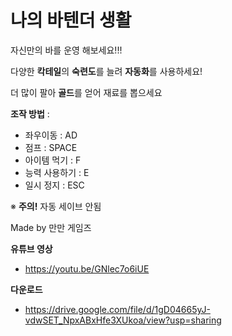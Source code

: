 # 나의 바텐더 생활

자신만의 바를 운영 해보세요!!!

다양한 <b>칵테일</b>의 <b>숙련도</b>를 늘려 <b>자동화</b>를 사용하세요!

더 많이 팔아 <b>골드</b>를 얻어 재료를 뽑으세요

<b>조작 방법</b> :
  - 좌우이동 : AD
  - 점프 : SPACE
  - 아이템 먹기 : F
  - 능력 사용하기 : E
  - 일시 정지 : ESC
  
  ※ <b>주의!</b> 자동 세이브 안됨
  
  Made by 만만 게임즈
  
  <b>유튜브 영상</b>
   - https://youtu.be/GNlec7o6iUE
   
   <b>다운로드</b>
   - https://drive.google.com/file/d/1gD04665yJ-vdwSET_NpxABxHfe3XUkoa/view?usp=sharing
  
